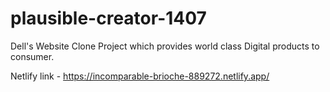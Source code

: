 # plausible-creator-1407
Dell's Website Clone Project which provides world class Digital products to consumer.

Netlify link - https://incomparable-brioche-889272.netlify.app/
